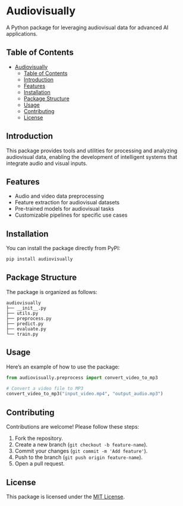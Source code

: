 # Audiovisually

A Python package for leveraging audiovisual data for advanced AI applications.

## Table of Contents
- [Audiovisually](#audiovisually)
  - [Table of Contents](#table-of-contents)
  - [Introduction](#introduction)
  - [Features](#features)
  - [Installation](#installation)
  - [Package Structure](#package-structure)
  - [Usage](#usage)
  - [Contributing](#contributing)
  - [License](#license)

## Introduction
This package provides tools and utilities for processing and analyzing audiovisual data, enabling the development of intelligent systems that integrate audio and visual inputs.

## Features
- Audio and video data preprocessing
- Feature extraction for audiovisual datasets
- Pre-trained models for audiovisual tasks
- Customizable pipelines for specific use cases

## Installation
You can install the package directly from PyPI:

```bash
pip install audiovisually
```

## Package Structure
The package is organized as follows:

```
audiovisually
├── __init__.py
├── utils.py
├── preprocess.py
├── predict.py
├── evaluate.py
└── train.py
```

## Usage
Here’s an example of how to use the package:

```python
from audiovisually.preprocess import convert_video_to_mp3

# Convert a video file to MP3
convert_video_to_mp3("input_video.mp4", "output_audio.mp3")
```

## Contributing
Contributions are welcome! Please follow these steps:
1. Fork the repository.
2. Create a new branch (`git checkout -b feature-name`).
3. Commit your changes (`git commit -m 'Add feature'`).
4. Push to the branch (`git push origin feature-name`).
5. Open a pull request.

## License
This package is licensed under the [MIT License](LICENSE).
